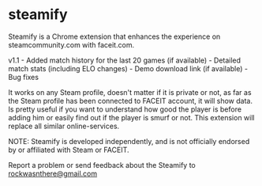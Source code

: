 # steamify

Steamify is a Chrome extension that enhances the experience on steamcommunity.com with faceit.com.

v1.1
     - Added match history for the last 20 games (if available)
          - Detailed match stats (including ELO changes)
          - Demo download link (if available)
     - Bug fixes

It works on any Steam profile, doesn't matter if it is private or not, as far as the Steam profile has been connected to FACEIT account, it will show data.
Is pretty useful if you want to understand how good the player is before adding him or easily find out if the player is smurf or not.
This extension will replace all similar online-services.

NOTE: Steamify is developed independently, and is not officially endorsed by or affiliated with Steam or FACEIT.

Report a problem or send feedback about the Steamify to rockwasnthere@gmail.com